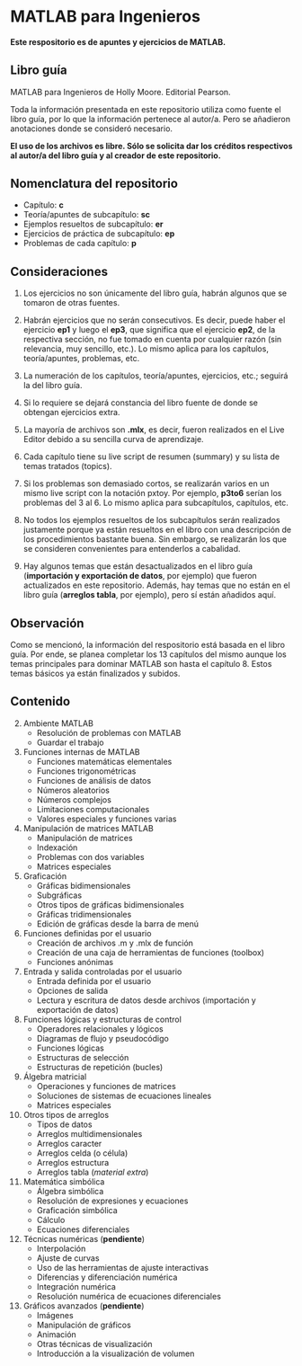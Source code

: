 # MATLAB para Ingenieros

#### Este respositorio es de apuntes y ejercicios de MATLAB.

## Libro guía
MATLAB para Ingenieros de Holly Moore. Editorial Pearson.

Toda la información presentada en este repositorio utiliza como fuente el libro guía, por lo que la información pertenece al autor/a. Pero se añadieron anotaciones donde se consideró necesario.

**El uso de los archivos es libre. Sólo se solicita dar los créditos respectivos al autor/a del libro guía y al creador de este repositorio.**

## Nomenclatura del repositorio

- Capítulo: **c**
- Teoría/apuntes de subcapítulo: **sc**
- Ejemplos resueltos de subcapítulo: **er**
- Ejercicios de práctica de subcapítulo: **ep**
- Problemas de cada capítulo: **p**

## Consideraciones
1. Los ejercicios no son únicamente del libro guía, habrán algunos que se tomaron de otras fuentes.

2. Habrán ejercicios que no serán consecutivos. Es decir, puede haber el ejercicio **ep1** y luego el **ep3**, que significa que el ejercicio **ep2**, de la respectiva sección, no fue tomado en cuenta por cualquier razón (sin relevancia, muy sencillo, etc.). Lo mismo aplica para los capítulos, teoría/apuntes, problemas, etc.

3. La numeración de los capítulos, teoría/apuntes, ejercicios, etc.; seguirá la del libro guía.

4. Si lo requiere se dejará constancia del libro fuente de donde se obtengan ejercicios extra.

5. La mayoría de archivos son **.mlx**, es decir, fueron realizados en el Live Editor debido a su sencilla curva de aprendizaje.

6. Cada capítulo tiene su live script de resumen (summary) y su lista de temas tratados (topics).

7. Si los problemas son demasiado cortos, se realizarán varios en un mismo live script con la notación pxtoy. Por ejemplo, **p3to6** serían los problemas del 3 al 6. Lo mismo aplica para subcapítulos, capítulos, etc.

8. No todos los ejemplos resueltos de los subcapítulos serán realizados justamente porque ya están resueltos en el libro con una descripción de los procedimientos bastante buena. Sin embargo, se realizarán los que se consideren convenientes para entenderlos a cabalidad.

9. Hay algunos temas que están desactualizados en el libro guía (**importación y exportación de datos**, por ejemplo) que fueron actualizados en este repositorio. Además, hay temas que no están en el libro guía (**arreglos tabla**, por ejemplo), pero sí están añadidos aquí.

## Observación
Como se mencionó, la información del respositorio está basada en el libro guía. Por ende, se planea completar los 13 capítulos del mismo aunque los temas principales para dominar MATLAB son hasta el capítulo 8. Estos temas básicos ya están finalizados y subidos.

## Contenido
2. Ambiente MATLAB
    - Resolución de problemas con MATLAB
    - Guardar el trabajo
3. Funciones internas de MATLAB
    - Funciones matemáticas elementales
    - Funciones trigonométricas
    - Funciones de análisis de datos
    - Números aleatorios
    - Números complejos
    - Limitaciones computacionales
    - Valores especiales y funciones varias
4. Manipulación de matrices MATLAB
     - Manipulación de matrices
     - Indexación
     - Problemas con dos variables
     - Matrices especiales
5. Graficación
     - Gráficas bidimensionales
     - Subgráficas
     - Otros tipos de gráficas bidimensionales
     - Gráficas tridimensionales
     - Edición de gráficas desde la barra de menú
6. Funciones definidas por el usuario
     - Creación de archivos .m y .mlx de función
     - Creación de una caja de herramientas de funciones (toolbox)
     - Funciones anónimas
7. Entrada y salida controladas por el usuario
     - Entrada definida por el usuario
     - Opciones de salida
     - Lectura y escritura de datos desde archivos (importación y exportación de datos)
8. Funciones lógicas y estructuras de control
     - Operadores relacionales y lógicos
     - Diagramas de flujo y pseudocódigo
     - Funciones lógicas
     - Estructuras de selección
     - Estructuras de repetición (bucles)
9. Álgebra matricial
     - Operaciones y funciones de matrices
     - Soluciones de sistemas de ecuaciones lineales
     - Matrices especiales
10. Otros tipos de arreglos
     - Tipos de datos
     - Arreglos multidimensionales
     - Arreglos caracter
     - Arreglos celda (o célula)
     - Arreglos estructura
     - Arreglos tabla (*material extra*)
11. Matemática simbólica
     - Álgebra simbólica
     - Resolución de expresiones y ecuaciones
     - Graficación simbólica
     - Cálculo
     - Ecuaciones diferenciales
12. Técnicas numéricas (**pendiente**)
     - Interpolación
     - Ajuste de curvas
     - Uso de las herramientas de ajuste interactivas
     - Diferencias y diferenciación numérica
     - Integración numérica
     - Resolución numérica de ecuaciones diferenciales
13. Gráficos avanzados (**pendiente**)
     - Imágenes
     - Manipulación de gráficos
     - Animación
     - Otras técnicas de visualización
     - Introducción a la visualización de volumen

